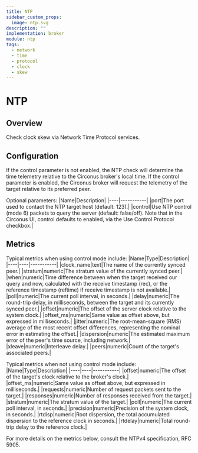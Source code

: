 ```yaml
---
title: NTP
sidebar_custom_props:
  image: ntp.svg
description: ""
implementation: broker
module: ntp
tags:
  - network
  - time
  - protocol
  - clock
  - skew
---
```


# NTP

## Overview

Check clock skew via Network Time Protocol services.

## Configuration

If the control parameter is not enabled, the NTP check will determine the time telemetry relative to the Circonus broker's local time. If the control parameter is enabled, the Circonus broker will request the telemetry of the target relative to its preferred peer.

Optional parameters:
|Name|Description|
|----|-----------|
|port|The port used to contact the NTP target host (default: 123).|
|control|Use NTP control (mode 6) packets to query the server (default: false/off). Note that in the Circonus UI, control defaults to enabled, via the Use Control Protocol checkbox.|

## Metrics

Typical metrics when using control mode include:
|Name|Type|Description|
|----|----|-----------|
|clock_name|text|The name of the currently synced peer.|
|stratum|numeric|The stratum value of the currently synced peer.|
|when|numeric|Time difference between when the target received our query and now, calculated with the receive timestamp (rec), or the reference timestamp (reftime) if receive timestamp is not available.|
|poll|numeric|The current poll interval, in seconds.|
|delay|numeric|The round-trip delay, in milliseconds, between the target and its currently synced peer.|
|offset|numeric|The offset of the server clock relative to the system clock.|
|offset_ms|numeric|Same value as offset above, but expressed in milliseconds.|
|jitter|numeric|The root-mean-square (RMS) average of the most recent offset differences, representing the nominal error in estimating the offset.|
|dispersion|numeric|The estimated maximum error of the peer's time source, including network.|
|xleave|numeric|Interleave delay.|
|peers|numeric|Count of the target's associated peers.|

Typical metrics when not using control mode include:
|Name|Type|Description|
|----|----|-----------|
|offset|numeric|The offset of the target's clock relative to the broker's clock.|
|offset_ms|numeric|Same value as offset above, but expressed in milliseconds.|
|requests|numeric|Number of request packets sent to the target.|
|responses|numeric|Number of responses received from the target.|
|stratum|numeric|The stratum value of the target.|
|poll|numeric|The current poll interval, in seconds.|
|precision|numeric|Precision of the system clock, in seconds.|
|rtdisp|numeric|Root dispersion, the total accumulated dispersion to the reference clock in seconds.|
|rtdelay|numeric|Total round-trip delay to the reference clock.|

For more details on the metrics below, consult the NTPv4 specification, RFC 5905.
